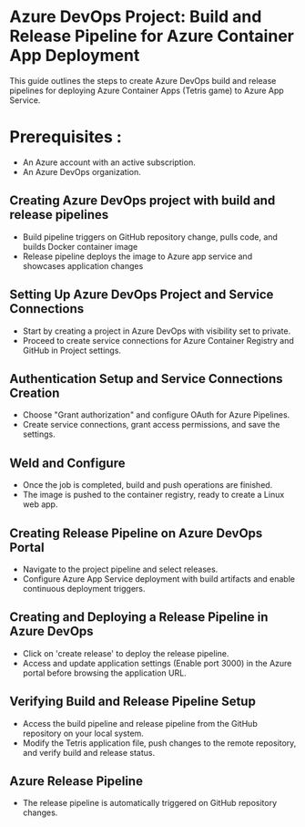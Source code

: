 # Azure DevOps Project: Build and Release Pipeline for Azure Container App Deployment

This guide outlines the steps to create Azure DevOps build and release pipelines for deploying Azure Container Apps (Tetris game) to Azure App Service.

# Prerequisites :
- An Azure account with an active subscription.
- An Azure DevOps organization.

## Creating Azure DevOps project with build and release pipelines
- Build pipeline triggers on GitHub repository change, pulls code, and builds Docker container image
- Release pipeline deploys the image to Azure app service and showcases application changes

## Setting Up Azure DevOps Project and Service Connections
- Start by creating a project in Azure DevOps with visibility set to private.
- Proceed to create service connections for Azure Container Registry and GitHub in Project settings.

## Authentication Setup and Service Connections Creation
- Choose "Grant authorization" and configure OAuth for Azure Pipelines.
- Create service connections, grant access permissions, and save the settings.

## Weld and Configure
- Once the job is completed, build and push operations are finished.
- The image is pushed to the container registry, ready to create a Linux web app.

## Creating Release Pipeline on Azure DevOps Portal
- Navigate to the project pipeline and select releases.
- Configure Azure App Service deployment with build artifacts and enable continuous deployment triggers.

## Creating and Deploying a Release Pipeline in Azure DevOps
- Click on 'create release' to deploy the release pipeline.
- Access and update application settings (Enable port 3000) in the Azure portal before browsing the application URL.

## Verifying Build and Release Pipeline Setup
- Access the build pipeline and release pipeline from the GitHub repository on your local system.
- Modify the Tetris application file, push changes to the remote repository, and verify build and release status.

## Azure Release Pipeline
- The release pipeline is automatically triggered on GitHub repository changes.





